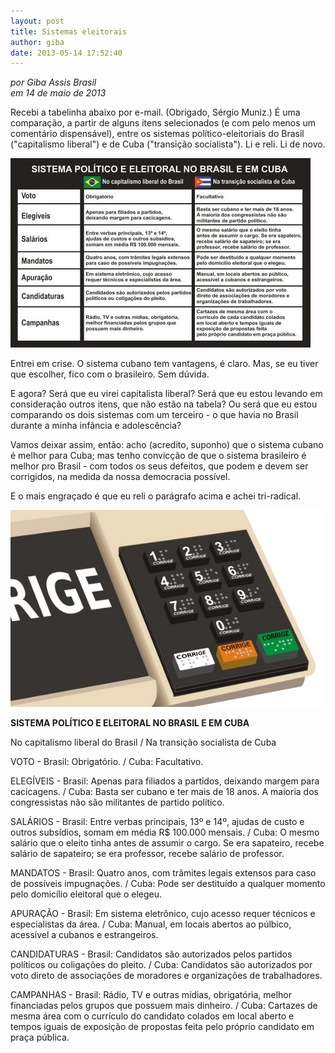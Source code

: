 ```yaml
---
layout: post
title: Sistemas eleitorais
author: giba
date: 2013-05-14 17:52:40
---
```

*por Giba Assis Brasil*\
*em 14 de maio de 2013*

Recebi a tabelinha abaixo por e-mail. (Obrigado, Sérgio Muniz.) É uma comparação, a partir de alguns itens selecionados (e com pelo menos um comentário dispensável), entre os sistemas político-eleitoriais do Brasil ("capitalismo liberal") e de Cuba ("transição socialista"). Li e reli. Li de novo.

![](/uploads/brascuba.jpg)

Entrei em crise. O sistema cubano tem vantagens, é claro. Mas, se eu tiver que escolher, fico com o brasileiro. Sem dúvida.

E agora? Será que eu virei capitalista liberal? Será que eu estou levando em consideração outros itens, que não estão na tabela? Ou será que eu estou comparando os dois sistemas com um terceiro - o que havia no Brasil durante a minha infância e adolescência?

Vamos deixar assim, então: acho (acredito, suponho) que o sistema cubano é melhor para Cuba; mas tenho convicção de que o sistema brasileiro é melhor pro Brasil - com todos os seus defeitos, que podem e devem ser corrigidos, na medida da nossa democracia possível.

E o mais engraçado é que eu reli o parágrafo acima e achei tri-radical.

![](/uploads/urna.jpg)

**SISTEMA POLÍTICO E ELEITORAL NO BRASIL E EM CUBA**

No capitalismo liberal do Brasil / Na transição socialista de Cuba

VOTO - Brasil: Obrigatório. / Cuba: Facultativo.

ELEGÍVEIS - Brasil: Apenas para filiados a partidos, deixando margem para cacicagens. / Cuba: Basta ser cubano e ter mais de 18 anos. A maioria dos congressistas não são militantes de partido político.

SALÁRIOS - Brasil: Entre verbas principais, 13º e 14º, ajudas de custo e outros subsídios, somam em média R$ 100.000 mensais. / Cuba: O mesmo salário que o eleito tinha antes de assumir o cargo. Se era sapateiro, recebe salário de sapateiro; se era professor, recebe salário de professor.

MANDATOS - Brasil: Quatro anos, com trâmites legais extensos para caso de possíveis impugnações. / Cuba: Pode ser destituído a qualquer momento pelo domicílio eleitoral que o elegeu.

APURAÇÃO - Brasil: Em sistema eletrônico, cujo acesso requer técnicos e especialistas da área. / Cuba: Manual, em locais abertos ao púlbico, acessível a cubanos e estrangeiros.

CANDIDATURAS - Brasil: Candidatos são autorizados pelos partidos políticos ou coligações do pleito. / Cuba: Candidatos são autorizados por voto direto de associações de moradores e organizações de trabalhadores.

CAMPANHAS - Brasil: Rádio, TV e outras mídias, obrigatória, melhor financiadas pelos grupos que possuem mais dinheiro. / Cuba: Cartazes de mesma área com o currículo do candidato colados em local aberto e tempos iguais de exposição de propostas feita pelo próprio candidato em praça pública.